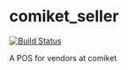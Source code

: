 # comiket_seller
<a href="https://github.com/NeoDoggy/Comiket-Seller/actions"><img src="https://github.com/NeoDoggy/Comiket-Seller/workflows/test-my-app/badge.svg" alt="Build Status"></a>

A POS for vendors at comiket
